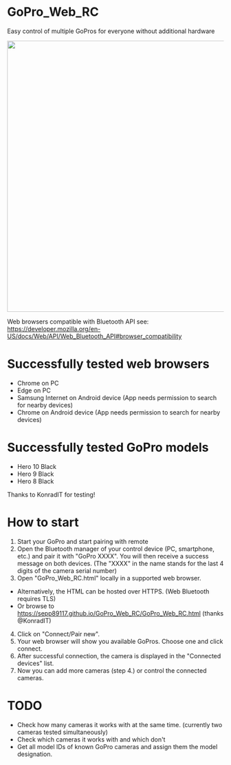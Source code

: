 # GoPro_Web_RC
Easy control of multiple GoPros for everyone without additional hardware

<img src="https://github.com/sepp89117/GoPro_Web_RC/blob/main/preview.png" width="630">

Web browsers compatible with Bluetooth API see:
https://developer.mozilla.org/en-US/docs/Web/API/Web_Bluetooth_API#browser_compatibility

# Successfully tested web browsers
- Chrome on PC
- Edge on PC
- Samsung Internet on Android device (App needs permission to search for nearby devices)
- Chrome on Android device (App needs permission to search for nearby devices)

# Successfully tested GoPro models
- Hero 10 Black
- Hero 9 Black
- Hero 8 Black

Thanks to KonradIT for testing!

# How to start
1. Start your GoPro and start pairing with remote
2. Open the Bluetooth manager of your control device (PC, smartphone, etc.) and pair it with "GoPro XXXX". You will then receive a success message on both devices. (The "XXXX" in the name stands for the last 4 digits of the camera serial number)
3. Open "GoPro_Web_RC.html" locally in a supported web browser.
-  Alternatively, the HTML can be hosted over HTTPS. (Web Bluetooth requires TLS)
-  Or browse to https://sepp89117.github.io/GoPro_Web_RC/GoPro_Web_RC.html (thanks @KonradIT)
4. Click on "Connect/Pair new".
5. Your web browser will show you available GoPros. Choose one and click connect.
6. After successful connection, the camera is displayed in the "Connected devices" list.
7. Now you can add more cameras (step 4.) or control the connected cameras.

# TODO
- Check how many cameras it works with at the same time. (currently two cameras tested simultaneously)
- Check which cameras it works with and which don't
- Get all model IDs of known GoPro cameras and assign them the model designation.
